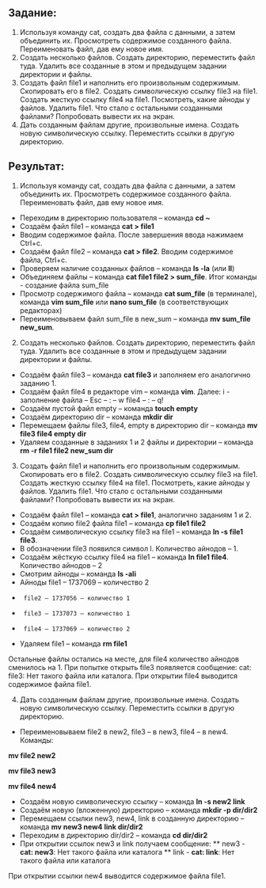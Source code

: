 ## Задание:
1. Используя команду cat, создать два файла с данными, а затем объединить их. Просмотреть содержимое созданного файла. Переименовать файл, дав ему новое имя.
2. Создать несколько файлов. Создать директорию, переместить файл туда. Удалить все созданные в этом и предыдущем задании директории и файлы.
3. Создать файл file1 и наполнить его произвольным содержимым. Скопировать его в file2. Создать символическую ссылку file3 на file1. Создать жесткую ссылку file4 на file1. Посмотреть, какие айноды у файлов. Удалить file1. Что стало с остальными созданными файлами? Попробовать вывести их на экран.
4. Дать созданным файлам другие, произвольные имена. Создать новую символическую ссылку. Переместить ссылки в другую директорию.

## Результат:
1. Используя команду cat, создать два файла с данными, а затем объединить их. Просмотреть содержимое созданного файла. Переименовать файл, дав ему новое имя.
*	Переходим в директорию пользователя – команда **cd ~**
*	Создаём файл file1 – команда **cat > file1**
*	Вводим содержимое файла. После завершения ввода нажимаем Ctrl+c.
*	Создаём файл file2 – команда **cat > file2**. Вводим содержимое файла, Ctrl+c.
*	Проверяем наличие созданных файлов – команда **ls -la** (или **ll**)
*	Объединяем файлы – команда **cat file1 file2 > sum_file**. Итог команды - создание файла sum_file
*	Просмотр содержимого файла – команда **cat sum_file** (в терминале), команда **vim sum_file** или **nano sum_file** (в соответствующих редакторах)
*	Переименовываем файл sum_file в new_sum – команда **mv sum_file new_sum**. 

2. Создать несколько файлов. Создать директорию, переместить файл туда. Удалить все созданные в этом и предыдущем задании директории и файлы.
* Создаём файл file3 – команда **cat file3** и заполняем его аналогично заданию 1.
* Создаём файл file4 в редакторе vim – команда **vim**. Далее: i - заполнение файла – Esc – : – w file4 – : – q!
* Cоздаём пустой файл empty – команда **touch empty**
* Создаём директорию dir – команда **mkdir dir**
* Перемещаем файлы file3, file4, empty в директорию dir – команда **mv file3 file4 empty dir**
* Удаляем созданные в заданиях 1 и 2 файлы и директории – команда **rm -r file1 file2 new_sum dir**

3. Создать файл file1 и наполнить его произвольным содержимым. Скопировать его в file2. Создать символическую ссылку file3 на file1. Создать жесткую ссылку file4 на file1. Посмотреть, какие айноды у файлов. Удалить file1. Что стало с остальными созданными файлами? Попробовать вывести их на экран.
* Создаём файл file1 – команда **cat > file1**, аналогично заданиям 1 и 2.
* Создаём копию file2 файла file1 – команда **cp file1 file2**
* Cоздаём символическую ссылку file3 на file1 – команда **ln -s file1 file3**.
* В обозначении file3 появился символ l. Количество айнодов – 1.
* Создаём жёсткую ссылку file4 на file1 – команда **ln file1 file4**. Количество айнодов – 2
* Смотрим айноды – команда **ls -ali**
* Айноды file1 – 1737069 – количество 2
*	   file2 – 1737056 – количество 1
*	   file3 – 1737073 – количество 1
*	   file4 – 1737069 – количество 2
* Удаляем file1 – команда **rm file1**

Остальные файлы остались на месте, для file4 количество айнодов сменилось на 1. При попытке открыть file3 появляется сообщение: cat: file3: Нет такого файла или каталога. При открытии file4 выводится содержимое файла file1.

4. Дать созданным файлам другие, произвольные имена. Создать новую символическую ссылку. Переместить ссылки в другую директорию.
* Переименовываем file2 в new2, file3 – в new3, file4 – в new4. Команды:

**mv file2 new2**

**mv file3 new3**

**mv file4 new4**

* Создаём новую символическую ссылку – команда **ln -s new2 link**
* Создаём новую (вложенную) директорию – команда **mkdir -p dir/dir2**
* Перемещаем ссылки new3, new4, link в созданную директорию – команда **mv new3 new4 link dir/dir2**
* Переходим в директорию dir/dir2 – команда **cd dir/dir2**
* При открытии ссылок new3 и link получаем сообщение:
** new3 - **cat: new3**: Нет такого файла или каталога
** link - **cat: link**: Нет такого файла или каталога

При открытии ссылки new4 выводится содержимое файла file1.
